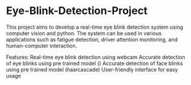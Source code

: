 # Eye-Blink-Detection-Project

This project aims to develop a real-time eye blink detection system using computer vision and python. The system can be used in various applications such as fatigue detection, driver attention monitoring, and human-computer interaction.

Features:
Real-time eye blink detection using webcam 
Accurate detection of eye blinks using pre trained model ()
Accurate detection of face blinks using pre trained model (haarcascade)
User-friendly interface for easy usage
